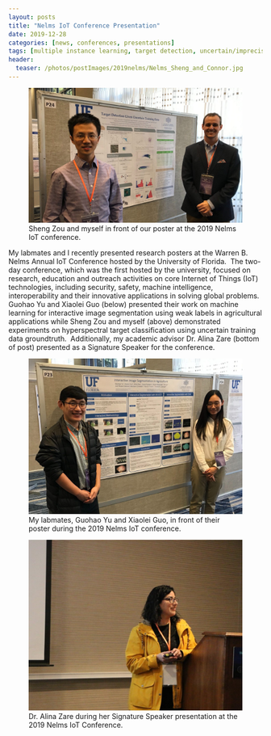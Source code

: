 ```yaml
---
layout: posts
title: "Nelms IoT Conference Presentation"
date: 2019-12-28
categories: [news, conferences, presentations]
tags: [multiple instance learning, target detection, uncertain/imprecise labels]
header:
  teaser: /photos/postImages/2019nelms/Nelms_Sheng_and_Connor.jpg
---
```


<figure>
    <a href="/photos/postImages/2019nelms/Nelms_Sheng_and_Connor.jpg"><img src="/photos/postImages/2019nelms/Nelms_Sheng_and_Connor.jpg"></a>
    <figcaption>Sheng Zou and myself in front of our poster at the 2019 Nelms IoT conference.</figcaption>
</figure>

My labmates and I recently presented research posters at the Warren B. Nelms Annual IoT Conference hosted by the University of Florida.  The two-day conference, which was the first hosted by the university, focused on research, education and outreach activities on core Internet of Things (IoT) technologies, including security, safety, machine intelligence, interoperability and their innovative applications in solving global problems.  Guohao Yu and Xiaolei Guo (below) presented their work on machine learning for interactive image segmentation using weak labels in agricultural applications while Sheng Zou and myself (above) demonstrated experiments on hyperspectral target classification using uncertain training data groundtruth.  Additionally, my academic advisor Dr. Alina Zare (bottom of post) presented as a Signature Speaker for the conference.  

<figure>
    <a href="/photos/postImages/2019nelms/Nelms_Xiaolei_and_Guohao.jpg"><img src="/photos/postImages/2019nelms/Nelms_Xiaolei_and_Guohao.jpg"></a>
    <figcaption>My labmates, Guohao Yu and Xiaolei Guo, in front of their poster during the 2019 Nelms IoT conference.</figcaption>
</figure>
  
<figure>
    <a href="/photos/postImages/2019nelms/Nelms_Zare.jpg"><img src="/photos/postImages/2019nelms/Nelms_Zare.jpg"></a>
    <figcaption>Dr. Alina Zare during her Signature Speaker presentation at the 2019 Nelms IoT Conference.</figcaption>
</figure>





